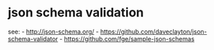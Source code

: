 # json schema validation

see:
    - http://json-schema.org/
    - https://github.com/daveclayton/json-schema-validator
    - https://github.com/fge/sample-json-schemas

